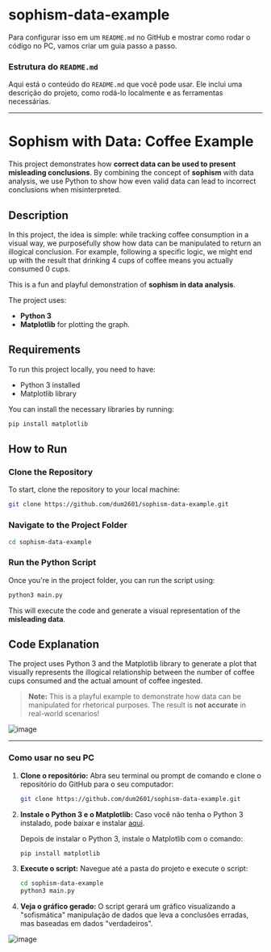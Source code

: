 # sophism-data-example

Para configurar isso em um `README.md` no GitHub e mostrar como rodar o código no PC, vamos criar um guia passo a passo.

### Estrutura do `README.md`

Aqui está o conteúdo do `README.md` que você pode usar. Ele inclui uma descrição do projeto, como rodá-lo localmente e as ferramentas necessárias.

---

# Sophism with Data: Coffee Example

This project demonstrates how **correct data can be used to present misleading conclusions**. By combining the concept of **sophism** with data analysis, we use Python to show how even valid data can lead to incorrect conclusions when misinterpreted.

## Description

In this project, the idea is simple: while tracking coffee consumption in a visual way, we purposefully show how data can be manipulated to return an illogical conclusion. For example, following a specific logic, we might end up with the result that drinking 4 cups of coffee means you actually consumed 0 cups.

This is a fun and playful demonstration of **sophism in data analysis**.

The project uses:

* **Python 3**
* **Matplotlib** for plotting the graph.

## Requirements

To run this project locally, you need to have:

* Python 3 installed
* Matplotlib library

You can install the necessary libraries by running:

```bash
pip install matplotlib
```

## How to Run

### Clone the Repository

To start, clone the repository to your local machine:

```bash
git clone https://github.com/dum2601/sophism-data-example.git
```

### Navigate to the Project Folder

```bash
cd sophism-data-example
```

### Run the Python Script

Once you're in the project folder, you can run the script using:

```bash
python3 main.py
```

This will execute the code and generate a visual representation of the **misleading data**.

## Code Explanation

The project uses Python 3 and the Matplotlib library to generate a plot that visually represents the illogical relationship between the number of coffee cups consumed and the actual amount of coffee ingested.

> **Note:** This is a playful example to demonstrate how data can be manipulated for rhetorical purposes. The result is **not accurate** in real-world scenarios!

 ![image](https://github.com/user-attachments/assets/de36611d-3da6-483c-bc7a-154f41bef983)


---

### Como usar no seu PC

1. **Clone o repositório:**
   Abra seu terminal ou prompt de comando e clone o repositório do GitHub para o seu computador:

   ```bash
   git clone https://github.com/dum2601/sophism-data-example.git
   ```

2. **Instale o Python 3 e o Matplotlib:**
   Caso você não tenha o Python 3 instalado, pode baixar e instalar [aqui](https://www.python.org/downloads/).

   Depois de instalar o Python 3, instale o Matplotlib com o comando:

   ```bash
   pip install matplotlib
   ```

3. **Execute o script:**
   Navegue até a pasta do projeto e execute o script:

   ```bash
   cd sophism-data-example
   python3 main.py
   ```

4. **Veja o gráfico gerado:**
   O script gerará um gráfico visualizando a "sofismática" manipulação de dados que leva a conclusões erradas, mas baseadas em dados "verdadeiros".

![image](https://github.com/user-attachments/assets/a09c84c9-6f2e-415a-9cf6-97eab934ccf5)


